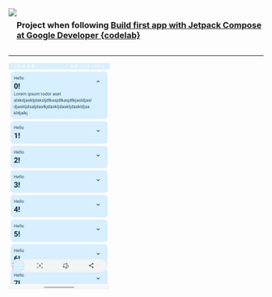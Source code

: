 <div style="display : flex">
  <img src="https://developer.android.com/favicon.ico"/>
  <h3>Project when following 
    <a href="https://developer.android.com/codelabs/jetpack-compose-basics?hl=id&continue=https%3A%2F%2Fdeveloper.android.com%2Fcourses%2Fpathways%2Fjetpack-compose-for-android-developers-1%3Fhl%3Did%23codelab-https%3A%2F%2Fdeveloper.android.com%2Fcodelabs%2Fjetpack-compose-basics#13">
Build first app with Jetpack Compose at Google Developer {codelab}
    </a>
  </h3>
</div>
<hr/>
<img src="example.jpg" alt="screenshot of application" style="width : 200px"/>
